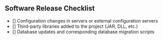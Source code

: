 ## Software Release Checklist

- [] Configuration changes in servers or external configuration servers
- [] Third-party libraries added to the project (JAR, DLL, etc.)
- [] Database updates and corresponding database migration scripts

